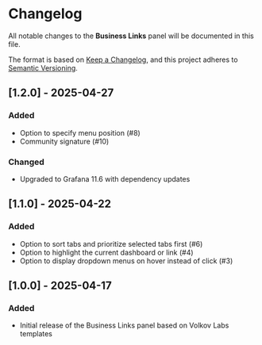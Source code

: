 # Changelog

All notable changes to the **Business Links** panel will be documented in this file.

The format is based on [Keep a Changelog](https://keepachangelog.com/en/1.0.0/), and this project adheres to [Semantic Versioning](https://semver.org/spec/v2.0.0.html).

## [1.2.0] - 2025-04-27

### Added

- Option to specify menu position (#8)
- Community signature (#10)

### Changed

- Upgraded to Grafana 11.6 with dependency updates

## [1.1.0] - 2025-04-22

### Added

- Option to sort tabs and prioritize selected tabs first (#6)
- Option to highlight the current dashboard or link (#4)
- Option to display dropdown menus on hover instead of click (#3)

## [1.0.0] - 2025-04-17

### Added

- Initial release of the Business Links panel based on Volkov Labs templates
